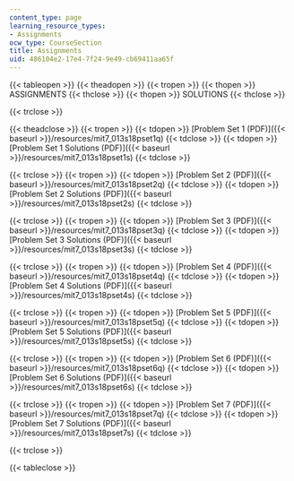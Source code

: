```yaml
---
content_type: page
learning_resource_types:
- Assignments
ocw_type: CourseSection
title: Assignments
uid: 486104e2-17e4-7f24-9e49-cb69411aa65f
---
```


  

{{< tableopen >}}
{{< theadopen >}}
{{< tropen >}}
{{< thopen >}}
ASSIGNMENTS
{{< thclose >}}
{{< thopen >}}
SOLUTIONS
{{< thclose >}}

{{< trclose >}}

{{< theadclose >}}
{{< tropen >}}
{{< tdopen >}}
[Problem Set 1 (PDF)]({{< baseurl >}}/resources/mit7_013s18pset1q)
{{< tdclose >}}
{{< tdopen >}}
[Problem Set 1 Solutions (PDF)]({{< baseurl >}}/resources/mit7_013s18pset1s)
{{< tdclose >}}

{{< trclose >}}
{{< tropen >}}
{{< tdopen >}}
[Problem Set 2 (PDF)]({{< baseurl >}}/resources/mit7_013s18pset2q)
{{< tdclose >}}
{{< tdopen >}}
[Problem Set 2 Solutions (PDF)]({{< baseurl >}}/resources/mit7_013s18pset2s)
{{< tdclose >}}

{{< trclose >}}
{{< tropen >}}
{{< tdopen >}}
[Problem Set 3 (PDF)]({{< baseurl >}}/resources/mit7_013s18pset3q)
{{< tdclose >}}
{{< tdopen >}}
[Problem Set 3 Solutions (PDF)]({{< baseurl >}}/resources/mit7_013s18pset3s)
{{< tdclose >}}

{{< trclose >}}
{{< tropen >}}
{{< tdopen >}}
[Problem Set 4 (PDF)]({{< baseurl >}}/resources/mit7_013s18pset4q)
{{< tdclose >}}
{{< tdopen >}}
[Problem Set 4 Solutions (PDF)]({{< baseurl >}}/resources/mit7_013s18pset4s)
{{< tdclose >}}

{{< trclose >}}
{{< tropen >}}
{{< tdopen >}}
[Problem Set 5 (PDF)]({{< baseurl >}}/resources/mit7_013s18pset5q)
{{< tdclose >}}
{{< tdopen >}}
[Problem Set 5 Solutions (PDF)]({{< baseurl >}}/resources/mit7_013s18pset5s)
{{< tdclose >}}

{{< trclose >}}
{{< tropen >}}
{{< tdopen >}}
[Problem Set 6 (PDF)]({{< baseurl >}}/resources/mit7_013s18pset6q)
{{< tdclose >}}
{{< tdopen >}}
[Problem Set 6 Solutions (PDF)]({{< baseurl >}}/resources/mit7_013s18pset6s)
{{< tdclose >}}

{{< trclose >}}
{{< tropen >}}
{{< tdopen >}}
[Problem Set 7 (PDF)]({{< baseurl >}}/resources/mit7_013s18pset7q)
{{< tdclose >}}
{{< tdopen >}}
[Problem Set 7 Solutions (PDF)]({{< baseurl >}}/resources/mit7_013s18pset7s)
{{< tdclose >}}

{{< trclose >}}

{{< tableclose >}}